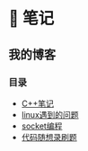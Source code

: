 # 📒 笔记

## 我的博客
### 目录

- [C++笔记](./C++笔记/=运算符重载.md)
- [linux遇到的问题](./linux遇到的问题/docker遇到的问题.md)
- [socket编程](./socket编程/XTcp类.md)
- [代码随想录刷题](./代码随想录刷题/106.%20从中序与后序遍历序列构造二叉树%20-%20力扣（LeetCode）.md)
